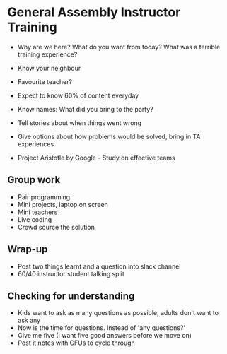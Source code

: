 # General Assembly Instructor Training

- Why are we here? What do you want from today? What was a terrible training experience?
- Know your neighbour
- Favourite teacher?

- Expect to know 60% of content everyday
- Know names: What did you bring to the party?
- Tell stories about when things went wrong
- Give options about how problems would be solved, bring in TA experiences
- Project Aristotle by Google - Study on effective teams

## Group work
- Pair programming
- Mini projects, laptop on screen
- Mini teachers
- Live coding
- Crowd source the solution

## Wrap-up
- Post two things learnt and a question into slack channel
- 60/40 instructor student talking split

## Checking for understanding
- Kids want to ask as many questions as possible, adults don't want to ask any
- Now is the time for questions. Instead of 'any questions?'
- Give me five (I want five good answers before we move on)
- Post it notes with CFUs to cycle through
